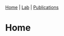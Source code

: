 [Home](https://jaredbranch.github.io/) | [Lab](https://jaredbranch.github.io/lab) | [Publications](https://jaredbranch.github.io/research) 
# Home
  



